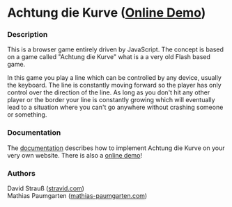 Achtung die Kurve ([Online Demo](http://stravid.com/projects/achtung-die-kurve/))
===

### Description ###
This is a browser game entirely driven by JavaScript. The concept is based on a game
called "Achtung die Kurve" what is a a very old Flash based game.

In this game you play a line which can be controlled by any device, usually the keyboard.
The line is constantly moving forward so the player has only control over the direction of the line.
As long as you don't hit any other player or the border your line is constantly growing which will eventually 
lead to a situation where you can't go anywhere without crashing someone or something.

### Documentation ###
The [documentation](https://github.com/stravid/achtung-die-kurve/blob/master/documentation.js) describes how to implement Achtung die Kurve on your very own website. There is also a [online demo](http://stravid.com/projects/achtung-die-kurve/)!

### Authors ###
David Strauß ([stravid.com](http://www.stravid.com))  
Mathias Paumgarten ([mathias-paumgarten.com](http://www.mathias-paumgarten.com))